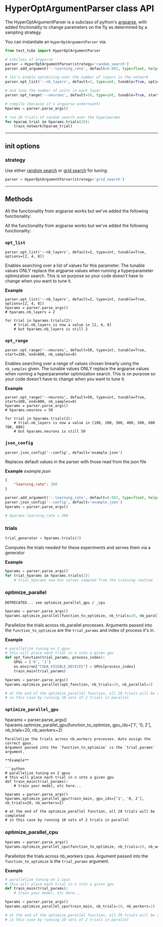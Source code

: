 # HyperOptArgumentParser class API

The HyperOptArgumentParser is a subclass of python's [argparse](https://docs.python.org/3/library/argparse.html), with added finctionality to change parameters on the fly as determined by a sampling strategy.

You can instantiate an `HyperOptArgumentParser` via:

```python
from test_tube import HyperOptArgumentParser

# subclass of argparse
parser = HyperOptArgumentParser(strategy='random_search')
parser.add_argument('--learning_rate', default=0.002, type=float, help='the learning rate')

# let's enable optimizing over the number of layers in the network
parser.opt_list('--nb_layers', default=2, type=int, tunable=True, options=[2, 4, 8])

# and tune the number of units in each layer
parser.opt_range('--neurons', default=50, type=int, tunable=True, start=100, end=800, nb_samples=10)

# compile (because it's argparse underneath)
hparams = parser.parse_args()

# run 20 trials of random search over the hyperparams
for hparam_trial in hparams.trials(20):
    train_network(hparam_trial)
```
---
## init options

### strategy
Use either [random search](http://www.jmlr.org/papers/volume13/bergstra12a/bergstra12a.pdf) or [grid search](http://scikit-learn.org/stable/modules/generated/sklearn.model_selection.GridSearchCV.html) for tuning:
```python
parser = HyperOptArgumentParser(strategy='grid_search')
```

---
## Methods
All the functionality from argparse works but we've added the following functionality:

All the functionality from argparse works but we've added the following
functionality:

### `opt_list`

``` {.python}
parser.opt_list('--nb_layers', default=2, type=int, tunable=True, options=[2, 4, 8])
```
Enables searching over a list of values for this parameter. The tunable values ONLY replace the argparse values when running a hyperparameter optimization search. This is on purpose so your code doesn't have to change when you want to tune it.


**Example**

``` {.python}
parser.opt_list('--nb_layers', default=2, type=int, tunable=True, options=[2, 4, 8])
hparams = parser.parse_args()
# hparams.nb_layers = 2

for trial in hparams.trials(2):
    # trial.nb_layers is now a value in [2, 4, 8]
    # but hparams.nb_layers is still 2
```

### `opt_range`

``` {.python}
parser.opt_range('--neurons', default=50, type=int, tunable=True, start=100, end=800, nb_samples=8)
```

Enables searching over a range of values chosen linearly using the
`nb_samples` given. The tunable values ONLY replace the argparse values
when running a hyperparameter optimization search. This is on purpose so
your code doesn't have to change when you want to tune it.

**Example**

``` {.python}
parser.opt_range('--neurons', default=50, type=int, tunable=True, start=100, end=800, nb_samples=8)
hparams = parser.parse_args()
# hparams.neurons = 50

for trial in hparams.trials(2):
    # trial.nb_layers is now a value in [100, 200, 300, 400, 500, 600 700, 800]
    # but hparams.neurons is still 50
```

### `json_config`

``` {.python}
parser.json_config('--config', default='example.json')
```
Replaces default values in the parser with those read from the json file

**Example**
*example.json*
```json
{
    "learning_rate": 200
}
```

```python
parser.add_argument('--learning_rate', default=0.002, type=float, help='the learning rate')
parser.json_config('--config', default='example.json')
hparams = parser.parse_args()

# hparams.learning_rate = 200
```

### trials
```python
trial_generator = hparams.trials(2)
```
Computes the trials needed for these experiments and serves them via a generator

**Example**

```python
hparams = parser.parse_args()
for trial_hparams in hparams.trials(2):
    # trial_hparams now has values sampled from the training routine
```

### optimize_parallel
`DEPRECATED... see optimize_parallel_gpu / _cpu`
```python
hparams = parser.parse_args()
hparams.optimize_parallel(function_to_optimize, nb_trials=20, nb_parallel=2)
```
Parallelize the trials across nb_parallel processes.
Arguments passed into the `function_to_optimize` are the `trial_params` and index of process it's in.

**Example**

```python
# parallelize tuning on 2 gpus
# this will place each trial in n into a given gpu
def opt_function(trial_params, process_index):
    GPUs = ['0', '1']
    os.environ["CUDA_VISIBLE_DEVICES"] = GPUs[process_index]
    train_main(trial_params)

hparams = parser.parse_args()
hparams.optimize_parallel(opt_function, nb_trials=20, nb_parallel=2)

# at the end of the optimize_parallel function, all 20 trials will be completed
# in this case by running 10 sets of 2 trials in parallel
```

### `optimize_parallel_gpu`
hparams = parser.parse_args()
hparams.optimize_parallel_gpu(function_to_optimize, gpu_ids=['1', '0, 2'], nb_trials=20, nb_workers=2)
```
Parallelize the trials across nb_workers processes. Auto assign the correct gpus.
Argument passed into the `function_to_optimize` is the `trial_params` argument.

**Example**

```python
# parallelize tuning on 2 gpus
# this will place each trial in n into a given gpu
def train_main(trial_params):
    # train your model, etc here...

hparams = parser.parse_args()
hparams.optimize_parallel_gpu(train_main, gpu_ids=['1', '0, 2'], nb_trials=20, nb_workers=2)

# at the end of the optimize_parallel function, all 20 trials will be completed
# in this case by running 10 sets of 2 trials in parallel
```

### optimize_parallel_cpu
```python
hparams = parser.parse_args()
hparams.optimize_parallel_cpu(function_to_optimize, nb_trials=20, nb_workers=2)
```
Parallelize the trials across nb_workers cpus.
Argument passed into the `function_to_optimize` is the `trial_params` argument.

**Example**

```python
# parallelize tuning on 2 cpus
# this will place each trial in n into a given gpu
def train_main(trial_params):
    # train your model, etc here...

hparams = parser.parse_args()
hparams.optimize_parallel_cpu(train_main, nb_trials=20, nb_workers=2)

# at the end of the optimize_parallel function, all 20 trials will be completed
# in this case by running 10 sets of 2 trials in parallel
```


